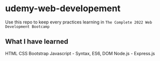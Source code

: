 # udemy-web-developement
Use this repo to keep every practices learning in `The Complete 2022 Web Development Bootcamp`

## What I have learned
HTML
CSS
Bootstrap
Javascript - Syntax, ES6, DOM
Node.js - Express.js
